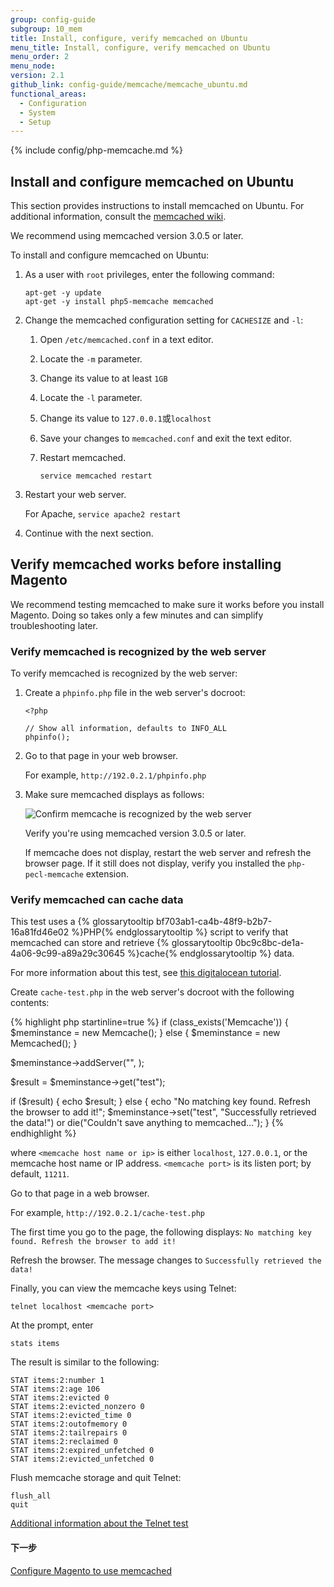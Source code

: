 ```yaml
---
group: config-guide
subgroup: 10_mem
title: Install, configure, verify memcached on Ubuntu
menu_title: Install, configure, verify memcached on Ubuntu
menu_order: 2
menu_node:
version: 2.1
github_link: config-guide/memcache/memcache_ubuntu.md
functional_areas:
  - Configuration
  - System
  - Setup
---
```



{% include config/php-memcache.md %}

<h2 id="config-memcache-install">Install and configure memcached on Ubuntu</h2>
This section provides instructions to install memcached on Ubuntu. For additional information, consult the <a href="https://code.google.com/p/memcached/wiki/NewStart" target="_blank">memcached wiki</a>.

<div class="bs-callout bs-callout-info" id="info">
   <span class="glyphicon-class">
   <p>We recommend using memcached version 3.0.5 or later.</p></span>
</div>

To install and configure memcached on Ubuntu:

1.  As a user with `root` privileges, enter the following command:

        apt-get -y update
        apt-get -y install php5-memcache memcached

2.  Change the memcached configuration setting for `CACHESIZE` and `-l`:

    1.  Open `/etc/memcached.conf` in a text editor.
    2.  Locate the `-m` parameter.
    3.  Change its value to at least `1GB`
    4.  Locate the `-l` parameter.
    5.  Change its value to `127.0.0.1`或`localhost`
    6.  Save your changes to `memcached.conf` and exit the text editor.
    7.  Restart memcached.

            service memcached restart

3.  Restart your web server.

    For Apache, `service apache2 restart`

4.  Continue with the next section.

<h2 id="config-memcache-verify-its-ub">Verify memcached works before installing Magento</h2>
We recommend testing memcached to make sure it works before you install Magento. Doing so takes only a few minutes and can simplify troubleshooting later.

### Verify memcached is recognized by the web server

To verify memcached is recognized by the web server:

1.  Create a `phpinfo.php` file in the web server's docroot:

        <?php

        // Show all information, defaults to INFO_ALL
        phpinfo();

2.  Go to that page in your web browser.

    For example, `http://192.0.2.1/phpinfo.php`

2.  Make sure memcached displays as follows:

    <img src="{{ site.baseurl }}/common/images/config_memcache-ubuntu.png" alt="Confirm memcache is recognized by the web server">

    Verify you're using memcached version 3.0.5 or later.

    If memcache does not display, restart the web server and refresh the browser page. If it still does not display, verify you installed the `php-pecl-memcache` extension.

### Verify memcached can cache data
This test uses a {% glossarytooltip bf703ab1-ca4b-48f9-b2b7-16a81fd46e02 %}PHP{% endglossarytooltip %} script to verify that memcached can store and retrieve {% glossarytooltip 0bc9c8bc-de1a-4a06-9c99-a89a29c30645 %}cache{% endglossarytooltip %} data.

For more information about this test, see <a href="https://www.digitalocean.com/community/tutorials/how-to-install-and-use-memcache-on-ubuntu-14-04" target="_blank">this digitalocean tutorial</a>.

Create `cache-test.php` in the web server's docroot with the following contents:

{% highlight php startinline=true %}
if (class_exists('Memcache')) {
    $meminstance = new Memcache();
} else {
    $meminstance = new Memcached();
}

$meminstance->addServer("<memcache host name or ip>", <memcache port>);

$result = $meminstance->get("test");

if ($result) {
    echo $result;
} else {
    echo "No matching key found.  Refresh the browser to add it!";
    $meminstance->set("test", "Successfully retrieved the data!") or die("Couldn't save anything to memcached...");
}
{% endhighlight %}

where `<memcache host name or ip>` is either `localhost`, `127.0.0.1`, or the memcache host name or IP address. `<memcache port>` is its listen port; by default, `11211`.

Go to that page in a web browser.

For example, `http://192.0.2.1/cache-test.php`

The first time you go to the page, the following displays: `No matching key found. Refresh the browser to add it!`

Refresh the browser. The message changes to `Successfully retrieved the data!`

Finally, you can view the memcache keys using Telnet:

    telnet localhost <memcache port>

At the prompt, enter

    stats items

The result is similar to the following:

    STAT items:2:number 1
    STAT items:2:age 106
    STAT items:2:evicted 0
    STAT items:2:evicted_nonzero 0
    STAT items:2:evicted_time 0
    STAT items:2:outofmemory 0
    STAT items:2:tailrepairs 0
    STAT items:2:reclaimed 0
    STAT items:2:expired_unfetched 0
    STAT items:2:evicted_unfetched 0

Flush memcache storage and quit Telnet:

    flush_all
    quit

<a href="http://www.darkcoding.net/software/memcached-list-all-keys/" target="_blank">Additional information about the Telnet test</a>

#### 下一步
<a href="{{ page.baseurl }}/config-guide/memcache/memcache_magento.html">Configure Magento to use memcached</a>
